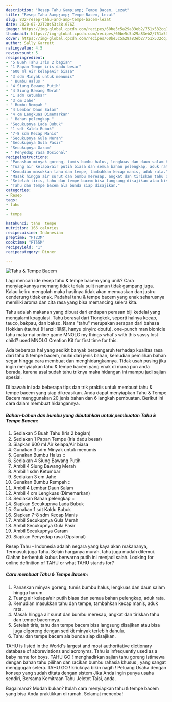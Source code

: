 ```yaml
---
description: "Resep Tahu &amp;amp; Tempe Bacem, Lezat"
title: "Resep Tahu &amp;amp; Tempe Bacem, Lezat"
slug: 832-resep-tahu-and-amp-tempe-bacem-lezat
date: 2020-07-22T20:53:38.676Z
image: https://img-global.cpcdn.com/recipes/60be5c5a29a83eb2/751x532cq70/tahu-tempe-bacem-foto-resep-utama.jpg
thumbnail: https://img-global.cpcdn.com/recipes/60be5c5a29a83eb2/751x532cq70/tahu-tempe-bacem-foto-resep-utama.jpg
cover: https://img-global.cpcdn.com/recipes/60be5c5a29a83eb2/751x532cq70/tahu-tempe-bacem-foto-resep-utama.jpg
author: Sally Garrett
ratingvalue: 4.5
reviewcount: 5
recipeingredient:
- "5 Buah Tahu Iris 2 bagian"
- "1 Papan Tempe iris dadu besar"
- "600 ml Air kelapaAir biasa"
- "3 sdm Minyak untuk menumis"
- " Bumbu Halus "
- "4 Siung Bawang Putih"
- "4 Siung Bawang Merah"
- "1 sdm Ketumbar"
- "3 cm Jahe"
- " Bumbu Rempah "
- "4 Lembar Daun Salam"
- "4 cm Lengkuas Dimemarkan"
- " Bahan pelengkap "
- "Secukupnya Lada Bubuk"
- "1 sdt Kaldu Bubuk"
- "7-8 sdm Kecap Manis"
- "Secukupnya Gula Merah"
- "Secukupnya Gula Pasir"
- "Secukupnya Garam"
- " Penyedap rasa Opsional"
recipeinstructions:
- "Panaskan minyak goreng, tumis bumbu halus, lengkuas dan daun salam hingga harum."
- "Tuang air kelapa/air putih biasa dan semua bahan pelengkap, aduk rata."
- "Kemudian masukkan tahu dan tempe, tambahkan kecap manis, aduk rata."
- "Masak hingga air surut dan bumbu meresap, angkat dan tiriskan tahu dan tempe bacemnya."
- "Setelah tiris, tahu dan tempe bacem bisa langsung disajikan atau bisa juga digoreng dengan sedikit minyak terlebih dahulu."
- "Tahu dan tempe bacem ala bunda siap disajikan."
categories:
- Resep
tags:
- tahu
- 
- tempe

katakunci: tahu  tempe 
nutrition: 166 calories
recipecuisine: Indonesian
preptime: "PT23M"
cooktime: "PT55M"
recipeyield: "1"
recipecategory: Dinner

---
```



![Tahu &amp; Tempe Bacem](https://img-global.cpcdn.com/recipes/60be5c5a29a83eb2/751x532cq70/tahu-tempe-bacem-foto-resep-utama.jpg)

Lagi mencari ide resep tahu &amp; tempe bacem yang unik? Cara menyiapkannya memang tidak terlalu sulit namun tidak gampang juga. Kalau keliru mengolah maka hasilnya tidak akan memuaskan dan justru cenderung tidak enak. Padahal tahu &amp; tempe bacem yang enak seharusnya memiliki aroma dan cita rasa yang bisa memancing selera kita.

Tahu adalah makanan yang dibuat dari endapan perasan biji kedelai yang mengalami koagulasi. Tahu berasal dari Tiongkok, seperti halnya kecap, tauco, bakpau, dan bakso. Nama &#34;tahu&#34; merupakan serapan dari bahasa Hokkian (tauhu) (Hanzi: 豆腐, hanyu pinyin: doufu). one-punch man bionicle tahu mata-nui online game MNOLG my things what&#39;s with this sassy lost child? used MNOLG Creation Kit for first time for this.

Ada beberapa hal yang sedikit banyak berpengaruh terhadap kualitas rasa dari tahu &amp; tempe bacem, mulai dari jenis bahan, kemudian pemilihan bahan segar hingga cara membuat dan menghidangkannya. Tidak usah pusing jika ingin menyiapkan tahu &amp; tempe bacem yang enak di mana pun anda berada, karena asal sudah tahu triknya maka hidangan ini mampu jadi sajian spesial.


Di bawah ini ada beberapa tips dan trik praktis untuk membuat tahu &amp; tempe bacem yang siap dikreasikan. Anda dapat menyiapkan Tahu &amp; Tempe Bacem menggunakan 20 jenis bahan dan 6 langkah pembuatan. Berikut ini cara dalam membuat hidangannya.

<!--inarticleads1-->

##### Bahan-bahan dan bumbu yang dibutuhkan untuk pembuatan Tahu &amp; Tempe Bacem:

1. Sediakan 5 Buah Tahu (Iris 2 bagian)
1. Sediakan 1 Papan Tempe (iris dadu besar)
1. Siapkan 600 ml Air kelapa/Air biasa
1. Gunakan 3 sdm Minyak untuk menumis
1. Gunakan  Bumbu Halus ::
1. Sediakan 4 Siung Bawang Putih
1. Ambil 4 Siung Bawang Merah
1. Ambil 1 sdm Ketumbar
1. Sediakan 3 cm Jahe
1. Gunakan  Bumbu Rempah ::
1. Ambil 4 Lembar Daun Salam
1. Ambil 4 cm Lengkuas (Dimemarkan)
1. Sediakan  Bahan pelengkap ::
1. Siapkan Secukupnya Lada Bubuk
1. Gunakan 1 sdt Kaldu Bubuk
1. Siapkan 7-8 sdm Kecap Manis
1. Ambil Secukupnya Gula Merah
1. Ambil Secukupnya Gula Pasir
1. Ambil Secukupnya Garam
1. Siapkan  Penyedap rasa (Opsional)


Resep Tahu - Indonesia adalah negara yang kaya akan makananya, Termasuk juga Tahu. Selain harganya murah, tahu juga mudah ditemui. Olahan berbentuk kubus berwarna putih ini menjadi salah. Looking for online definition of TAHU or what TAHU stands for? 

<!--inarticleads2-->

##### Cara membuat Tahu &amp; Tempe Bacem:

1. Panaskan minyak goreng, tumis bumbu halus, lengkuas dan daun salam hingga harum.
1. Tuang air kelapa/air putih biasa dan semua bahan pelengkap, aduk rata.
1. Kemudian masukkan tahu dan tempe, tambahkan kecap manis, aduk rata.
1. Masak hingga air surut dan bumbu meresap, angkat dan tiriskan tahu dan tempe bacemnya.
1. Setelah tiris, tahu dan tempe bacem bisa langsung disajikan atau bisa juga digoreng dengan sedikit minyak terlebih dahulu.
1. Tahu dan tempe bacem ala bunda siap disajikan.


TAHU is listed in the World&#39;s largest and most authoritative dictionary database of abbreviations and acronyms. Tahu is infrequently used as a baby name for boys. TAHU GO ! menghadirkan sajian tahu goreng istimewa dengan bahan tahu pilihan dan racikan bumbu rahasia khusus , yang sangat menggugah selera. TAHU GO ! kriuknya bikin nagih ! Peluang Usaha dengan konsep yang sudah ditata dengan sistem Jika Anda ingin punya usaha sendiri, Bersama Kemitraan Tahu Jeletot Taisi, anda. 

Bagaimana? Mudah bukan? Itulah cara menyiapkan tahu &amp; tempe bacem yang bisa Anda praktikkan di rumah. Selamat mencoba!
